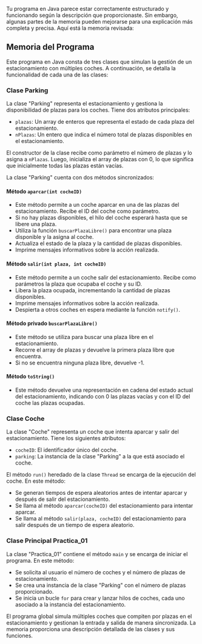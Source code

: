 Tu programa en Java parece estar correctamente estructurado y funcionando según la descripción que proporcionaste. Sin embargo, algunas partes de la memoria pueden mejorarse para una explicación más completa y precisa. Aquí está la memoria revisada:

## Memoria del Programa

Este programa en Java consta de tres clases que simulan la gestión de un estacionamiento con múltiples coches. A continuación, se detalla la funcionalidad de cada una de las clases:

### Clase Parking

La clase "Parking" representa el estacionamiento y gestiona la disponibilidad de plazas para los coches. Tiene dos atributos principales:

- `plazas`: Un array de enteros que representa el estado de cada plaza del estacionamiento.
- `nPlazas`: Un entero que indica el número total de plazas disponibles en el estacionamiento.

El constructor de la clase recibe como parámetro el número de plazas y lo asigna a `nPlazas`. Luego, inicializa el array de plazas con 0, lo que significa que inicialmente todas las plazas están vacías.

La clase "Parking" cuenta con dos métodos sincronizados:

#### Método `aparcar(int cocheID)`

- Este método permite a un coche aparcar en una de las plazas del estacionamiento. Recibe el ID del coche como parámetro.
- Si no hay plazas disponibles, el hilo del coche esperará hasta que se libere una plaza.
- Utiliza la función `buscarPlazaLibre()` para encontrar una plaza disponible y la asigna al coche.
- Actualiza el estado de la plaza y la cantidad de plazas disponibles.
- Imprime mensajes informativos sobre la acción realizada.

#### Método `salir(int plaza, int cocheID)`

- Este método permite a un coche salir del estacionamiento. Recibe como parámetros la plaza que ocupaba el coche y su ID.
- Libera la plaza ocupada, incrementando la cantidad de plazas disponibles.
- Imprime mensajes informativos sobre la acción realizada.
- Despierta a otros coches en espera mediante la función `notify()`.

#### Método privado `buscarPlazaLibre()`

- Este método se utiliza para buscar una plaza libre en el estacionamiento.
- Recorre el array de plazas y devuelve la primera plaza libre que encuentra.
- Si no se encuentra ninguna plaza libre, devuelve -1.

#### Método `toString()`

- Este método devuelve una representación en cadena del estado actual del estacionamiento, indicando con 0 las plazas vacías y con el ID del coche las plazas ocupadas.

### Clase Coche

La clase "Coche" representa un coche que intenta aparcar y salir del estacionamiento. Tiene los siguientes atributos:

- `cocheID`: El identificador único del coche.
- `parking`: La instancia de la clase "Parking" a la que está asociado el coche.

El método `run()` heredado de la clase `Thread` se encarga de la ejecución del coche. En este método:

- Se generan tiempos de espera aleatorios antes de intentar aparcar y después de salir del estacionamiento.
- Se llama al método `aparcar(cocheID)` del estacionamiento para intentar aparcar.
- Se llama al método `salir(plaza, cocheID)` del estacionamiento para salir después de un tiempo de espera aleatorio.

### Clase Principal Practica_01

La clase "Practica_01" contiene el método `main` y se encarga de iniciar el programa. En este método:

- Se solicita al usuario el número de coches y el número de plazas de estacionamiento.
- Se crea una instancia de la clase "Parking" con el número de plazas proporcionado.
- Se inicia un bucle `for` para crear y lanzar hilos de coches, cada uno asociado a la instancia del estacionamiento.

El programa global simula múltiples coches que compiten por plazas en el estacionamiento y gestionan la entrada y salida de manera sincronizada. La memoria proporciona una descripción detallada de las clases y sus funciones.